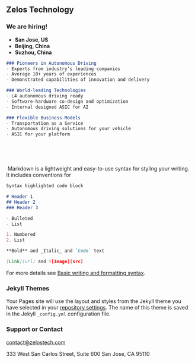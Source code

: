 ## Zelos Technology

### We are hiring!
- **San Jose, US**
- **Beijing, China**
- **Suzhou, China**

```markdown
### Pioneers in Autonomous Driving
- Experts from industry’s leading companies
- Average 10+ years of experiences
- Demonstrated capabilities of innovation and delivery

### World-leading Technologies​
- L4 autonomous driving ready
- Software-hardware co-design and optimization
- Internal designed ASIC for AI

### Flexible Business Models
- Transportation as a Service
- Autonomous driving solutions for your vehicle
- ASIC for your platform
```
​

​

​
Markdown is a lightweight and easy-to-use syntax for styling your writing. It includes conventions for

```markdown
Syntax highlighted code block

# Header 1
## Header 2
### Header 3

- Bulleted
- List

1. Numbered
2. List

**Bold** and _Italic_ and `Code` text

[Link](url) and ![Image](src)
```

For more details see [Basic writing and formatting syntax](https://docs.github.com/en/github/writing-on-github/getting-started-with-writing-and-formatting-on-github/basic-writing-and-formatting-syntax).

### Jekyll Themes

Your Pages site will use the layout and styles from the Jekyll theme you have selected in your [repository settings](https://github.com/zelostec/zelostec.github.io/settings/pages). The name of this theme is saved in the Jekyll `_config.yml` configuration file.

### Support or Contact

<contact@zelostech.com>

333 West San Carlos Street, Suite 600 
San Jose, CA 95110


